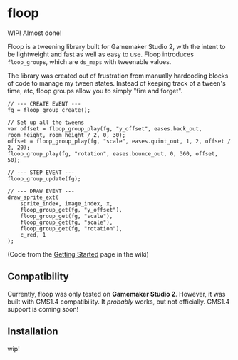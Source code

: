 # floop
WIP! Almost done!

Floop is a tweening library built for Gamemaker Studio 2, with the intent to be lightweight and fast as well as easy to use. Floop introduces `floop_group`s, which are `ds_maps` with tweenable values.

The library was created out of frustration from manually hardcoding blocks of code to manage my tween states. Instead of keeping track of a tween's time, etc, floop groups allow you to simply "fire and forget".

```gml
// --- CREATE EVENT ---
fg = floop_group_create();

// Set up all the tweens
var offset = floop_group_play(fg, "y_offset", eases.back_out, room_height, room_height / 2, 0, 30);
offset = floop_group_play(fg, "scale", eases.quint_out, 1, 2, offset / 2, 20);
floop_group_play(fg, "rotation", eases.bounce_out, 0, 360, offset, 50);

// --- STEP EVENT ---
floop_group_update(fg);

// --- DRAW EVENT ---
draw_sprite_ext(
	sprite_index, image_index, x,
	floop_group_get(fg, "y_offset"),
	floop_group_get(fg, "scale"),
	floop_group_get(fg, "scale"),
	floop_group_get(fg, "rotation"),
	c_red, 1
);
```

(Code from the [Getting Started](https://github.com/Pixelrobin/floop-gms/wiki/Getting-Started) page in the wiki)

## Compatibility
Currently, floop was only tested on **Gamemaker Studio 2**. However, it was built with GMS1.4 compatibility. It _probably_ works, but not officially. GMS1.4 support is coming soon!

## Installation
wip!

